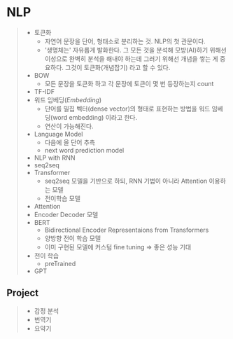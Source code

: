 # NLP
> * 토큰화
>   * 자연어 문장을 단어, 형태소로 분리하는 것. NLP의 첫 관문이다.
>   * '생명체는' 자유롭게 발화한다. 그 모든 것을 분석해 모방(AI)하기 위해선 이성으로 완벽히 분석을 해내야 하는데 그러기 위해선 개념을 쌓는 게 중요하다. 그것이 토큰화(개념잡기) 라고 할 수 있다.
> * BOW
>   * 모든 문장을 토큰화 하고 각 문장에 토큰이 몇 번 등장하는지 count
> * TF-IDF
> * 워드 임베딩(*Embedding*)
>   * 단어를 밀집 벡터(dense vector)의 형태로 표현하는 방법을 워드 임베딩(word embedding) 이라고 한다.
>   * 연산이 가능해진다.
> * Language Model
>   * 다음에 올 단어 추측
>   * next word prediction model
> * NLP with RNN
> * seq2seq
> * Transformer
>   * seq2seq 모델을 기반으로 하되, RNN 기법이 아니라 Attention 이용하는 모델
>   * 전이학습 모델
> * Attention
> * Encoder Decoder 모델
> * BERT
>   *  Bidirectional Encoder Representaions from Transformers 
>   * 양방향 전이 학습 모델 
>   * 이미 구현된 모델에 커스텀 fine tuning => 좋은 성능 기대
> * 전이 학습
>   * preTrained
> * GPT


## Project 
> * 감정 분석
> * 번역기
> * 요약기